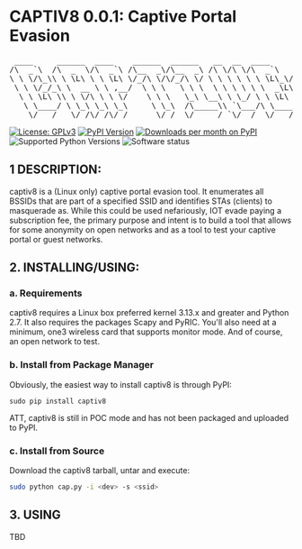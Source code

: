 # CAPTIV8 0.0.1: Captive Portal Evasion

<pre>
 ____     ______  ____    ______  ______   __  __  ____       __     
/\  _`\  /\  _  \/\  _`\ /\__  _\/\__  _\ /\ \/\ \/\  _`\   /'_ `\   
\ \ \/\_\\ \ \L\ \ \ \L\ \/_/\ \/\/_/\ \/ \ \ \ \ \ \ \L\_\/\ \L\ \  
 \ \ \/_/_\ \  __ \ \ ,__/  \ \ \   \ \ \  \ \ \ \ \ \  _\L\/_> _ <_ 
  \ \ \L\ \\ \ \/\ \ \ \/    \ \ \   \_\ \__\ \ \_/ \ \ \L\ \/\ \L\ \
   \ \____/ \ \_\ \_\ \_\     \ \_\  /\_____\\ `\___/\ \____/\ \____/
    \/___/   \/_/\/_/\/_/      \/_/  \/_____/ `\/__/  \/___/  \/___/ 
</pre>

[![License: GPLv3](https://img.shields.io/pypi/l/captiv8.svg)](https://github.com/wraith-wireless/captiv8/blob/master/LICENSE)
[![PyPI Version](https://img.shields.io/pypi/v/captiv8.svg)](https://pypi.python.org/pypi/captiv8)
[![Downloads per month on PyPI](https://img.shields.io/pypi/dm/captiv8.svg)](https://pypi.python.org/pypi/captiv8)
![Supported Python Versions](https://img.shields.io/pypi/pyversions/captiv8.svg)
![Software status](https://img.shields.io/pypi/status/captiv8.svg)

## 1 DESCRIPTION:
captiv8 is a (Linux only) captive portal evasion tool. It enumerates all BSSIDs
that are part of a specified SSID and identifies STAs (clients) to masquerade as.
While this could be used nefariously, IOT evade paying a subscription fee, the 
primary purpose and intent is to build a tool that allows for some anonymity on
open networks and as a tool to test your captive portal or guest networks.

## 2. INSTALLING/USING:

### a. Requirements
captiv8 requires a Linux box preferred kernel 3.13.x and greater and Python 2.7.
It also requires the packages Scapy and PyRIC. You'll also need at a minimum, one3
wireless card that supports monitor mode. And of course, an open network to test.

### b. Install from Package Manager
Obviously, the easiest way to install captiv8 is through PyPI:

    sudo pip install captiv8

ATT, captiv8 is still in POC mode and has not been packaged and uploaded to PyPI.

### c. Install from Source
Download the captiv8 tarball, untar and execute:
```bash
sudo python cap.py -i <dev> -s <ssid>
```


## 3. USING
TBD
